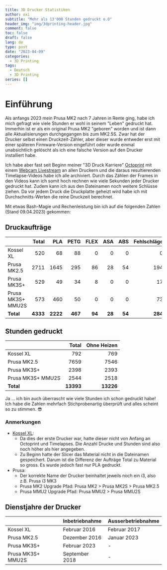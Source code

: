 ```yaml
---
title: 3D Drucker Statistiken
author: oxi
subtitle: "Mehr als 13'000 Stunden gedruckt o.O"
header_img: "img/3dprinting-header.jpg"
comment: false
toc: false
draft: false
lang: de
type: post
date: "2023-04-09"
categories:
  - 3D Printing
tags:
  - Deutsch
  - 3D Printing
series: []
---
```

# Einführung
Als anfangs 2023 mein Prusa MK2 nach 7 Jahren in Rente ging, habe ich mich gefragt wie viele Stunden er wohl in seinem "Leben" gedruckt hat. Immerhin ist er als ein original Prusa MK2 "geboren" worden und ist dann alle Aktualisierungen durchgegangen bis zum MK2.5S. Zwar hat der Drucker selbst einen Druckzeit-Zähler, aber dieser wurde entweder erst mit einer späteren Firmware-Version eingeführt oder wurde einmal unabsichtlich gelöscht als ich eine falsche Version auf den Drucker installiert habe.

Ich habe aber fast seit Beginn meiner "3D Druck Karriere" [Octoprint](https://octoprint.org/) mit einem [Webcam Livestream](/3d-printer-livestream/) an allen Druckern und die daraus resultierenden Timelapse-Videos habe ich alle archiviert. Durch das Zählen der Frames in den Videos kann ich somit hoch rechnen wie viele Sekunden jeder Drucker gedruckt hat. Zudem kann ich aus den Dateinamen noch weitere Schlüsse ziehen. Da vor jedem Druck die Druckplatte geheizt wird habe ich mit Durchschnitts-Werten die reine Druckzeit berechnet.

Mit etwas Bash-Magie und Rechenleistung bin ich auf die folgenden Zahlen (Stand 09.04.2023) gekommen:

## Druckaufträge
| | Total|PLA|PETG|FLEX|ASA|ABS|Fehlschläge|
|:----|----:|----:|----:|----:|----:|----:|----:|
|Kossel XL|520|68|88|0|0|0|0|
|Prusa MK2.5|2711|1645|295|86|28|54|194|
|Prusa MK3S+|529|49|34|8|0|0|17|
|Prusa MK3S+ MMU2S|573|460|50|0|0|0|73|
|**Total**|**4333**|**2222**|**467**|**94**|**28**|**54**|**284**|


## Stunden gedruckt
| |Total|Ohne Heizen|
|:----|----:|----:|
|Kossel XL|792|769|
|Prusa MK2.5|7659|7546|
|Prusa MK3S+|2398|2393|
|Prusa MK3S+ MMU2S|2544|2518|
|**Total**|**13393**|**13226**|

Ja ... ich bin auch überrascht wie viele Stunden ich schon gedruckt habe! Ich habe die Zahlen mehrfach Stichprobenartig überprüft und alles scheint so zu stimmen. 😎

### Anmerkungen
* [Kossel XL](/posts/2016-02-02-3d-drucker-bau-review/):
  * Da dies der erste Drucker war, hatte dieser nicht von Anfang an Octoprint und Timelapses. Die Anzahl Drucke und Stunden sind also noch höher als hier angegeben.
  * Zu Beginn hatte der Slicer das Material nicht in die Dateinamen gespeichert. Darum ist die Differenz der Aufträge Total zu Material so gross. Es wurde jedoch fast nur PLA gedruckt.
* Prusa:
  * Der korrekte Name der Drucker beinhaltet jeweils noch ein i3, also z.B. Prusa i3 MK3
  * Prusa MK2 Upgrade Pfad: Prusa MK2 > Prusa MK2S > Prusa MK2.5
  * Prusa MMU2 Upgrade Pfad: Prusa MMU2 > Prusa MMU2S

## Dienstjahre der Drucker

| |Inbetriebnahme|Ausserbetriebnahme|
|:----|:----|:----|
|Kossel XL|Februar 2016|Februar 2017|
|Prusa MK2.5|Dezember 2016|Januar 2023|
|Prusa MK3S+|Februar 2023|-|
|Prusa MK3S+ MMU2S|September 2018|-|
